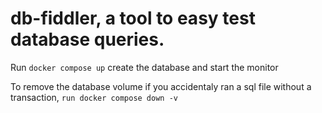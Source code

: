 # db-fiddler, a tool to easy test database queries.

Run `docker compose up` create the database and start the monitor

To remove the database volume if you accidentaly ran a sql file without a transaction, `run docker compose down -v`
